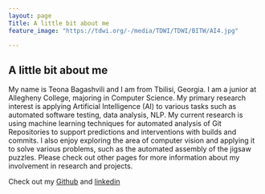 ```yaml
---
layout: page
Title: A little bit about me
feature_image: "https://tdwi.org/-/media/TDWI/TDWI/BITW/AI4.jpg"

---
```


## A little bit about me

My name is Teona Bagashvili and I am from Tbilisi, Georgia. I am a junior at Allegheny College, majoring in Computer Science. My primary research interest is applying Artificial Intelligence (AI) to various tasks such as automated software testing, data analysis, NLP. My current research is using machine learning techniques for automated analysis of Git Repositories to support predictions and interventions with builds and commits. I also enjoy exploring the area of computer vision and applying it to solve various problems, such as the automated assembly of the jigsaw puzzles. Please check out other pages for more information about my involvement in research and projects.

Check out my [Github](https://github.com/bagashvilit) and [linkedin](https://www.linkedin.com/in/teona-bagashvili-6167771b7/)
